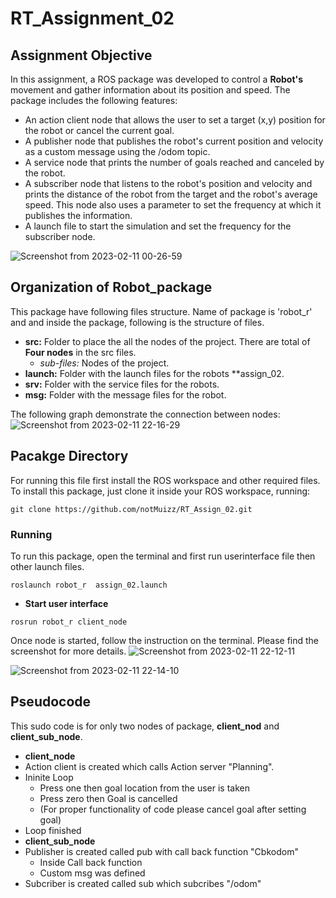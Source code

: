 # RT_Assignment_02

## Assignment Objective

In this assignment, a ROS package was developed to control a **Robot's** movement and gather information about its position and speed. The package includes the following features:

- An action client node that allows the user to set a target (x,y) position for the robot or cancel the current goal.
- A publisher node that publishes the robot's current position and velocity as a custom message  using the /odom topic.
- A service node that prints the number of goals reached and canceled by the robot. 
- A subscriber node that listens to the robot's position and velocity and prints the distance of the robot from the target and the robot's average speed. This node also uses a parameter to set the frequency at which it publishes the information.
- A launch file to start the simulation and set the frequency for the subscriber node.<br/>


![Screenshot from 2023-02-11 00-26-59](https://user-images.githubusercontent.com/123844091/218287220-838028bb-0fd9-4cdc-80c0-b2016882b2bf.png)



## Organization of Robot_package
This package have following files structure. Name of package is 'robot_r' and and inside the package, following is the structure of files.

- **src:** Folder to place the all the nodes of the project. There are total of **Four nodes** in the src files.
  - *sub-files:* Nodes of the project.
- **launch:** Folder with the launch files for the robots **assign_02.
- **srv:** Folder with the service files for the robots.   
- **msg:** Folder with the message files for the robot.

The following graph demonstrate the connection between nodes:
![Screenshot from 2023-02-11 22-16-29](https://user-images.githubusercontent.com/123844091/218287163-4325aefb-dded-41e3-b9c8-c0e5145bcd3d.png)



## Pacakge Directory
For running this file first install the ROS workspace and other required files. To install this package, just clone it inside your ROS workspace, running:

```
git clone https://github.com/notMuizz/RT_Assign_02.git
```
### Running

To run this package, open the terminal and first run userinterface file then other launch files. 

``` 
roslaunch robot_r  assign_02.launch
```
- **Start user interface**
``` 
rosrun robot_r client_node
```
Once node is started, follow the instruction on the terminal. Please find the screenshot for more details. 
![Screenshot from 2023-02-11 22-12-11](https://user-images.githubusercontent.com/123844091/218287266-8d4df396-17d9-4eb1-bdb9-6ab2f1ddceae.png)

![Screenshot from 2023-02-11 22-14-10](https://user-images.githubusercontent.com/123844091/218287292-844bfe16-c6b7-4942-9f03-ae32dde444d9.png)


## Pseudocode 
This sudo code is for only two nodes of package, **client_nod** and **client_sub_node**.

- **client_node**
- Action client is created which calls Action server "Planning".
- Ininite Loop
  - Press one then goal location from the user is taken
  - Press zero then Goal is cancelled
  - (For proper functionality of code please cancel goal after setting goal)
- Loop finished
- **client_sub_node**
- Publisher is created called pub with call back function "Cbkodom"
  - Inside Call back function 
  - Custom msg was defined    
- Subcriber is created called sub which subcribes "/odom"
